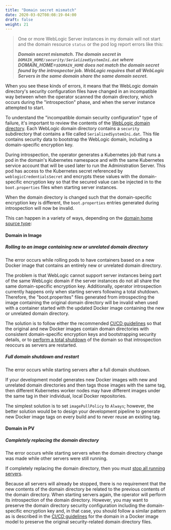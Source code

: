 ```yaml
---
title: "Domain secret mismatch"
date: 2020-03-02T08:08:19-04:00
draft: false
weight: 21
---
```


> One or more WebLogic Server instances in my domain will not start and the domain resource `status` or the pod log report errors like this:
>
> ***Domain secret mismatch. The domain secret in `DOMAIN_HOME/security/SerializedSystemIni.dat` where DOMAIN_HOME=`$DOMAIN_HOME` does not match the domain secret found by the introspector job. WebLogic requires that all WebLogic Servers in the same domain share the same domain secret.***

When you see these kinds of errors, it means that the WebLogic domain directory's security configuration files have changed in an incompatible way between when the operator scanned
the domain directory, which occurs during the "introspection" phase, and when the server instance attempted to start.

To understand the "incompatible domain security configuration" type of failure, it's important to review the contents of the
[WebLogic domain directory](https://docs.oracle.com/en/middleware/standalone/weblogic-server/14.1.1.0/domcf/config_files.html#GUID-C8312BFA-340F-4B97-A12D-229DC2ADB1B3). Each WebLogic
domain directory contains a `security` subdirectory that contains a file called `SerializedSystemIni.dat`.  This file contains
security data to bootstrap the WebLogic domain, including a domain-specific encryption key.

During introspection, the operator generates a Kubernetes job that runs a pod in the domain's Kubernetes namespace and with the
same Kubernetes service account that will be used later to run the Administration Server. This pod has access to the Kubernetes
secret referenced by `weblogicCredentialsSecret` and encrypts these values with the domain-specific encryption key so that the
secured value can be injected in to the `boot.properties` files when starting server instances.

When the domain directory is changed such that the domain-specific encryption key is different, the `boot.properties` entries
generated during introspection will now be invalid.

This can happen in a variety of ways, depending on the [domain home source type](https://oracle.github.io/weblogic-kubernetes-operator/userguide/managing-domains/choosing-a-model/):

#### Domain in Image

##### Rolling to an image containing new or unrelated domain directory

The error occurs while rolling pods to have containers based on a new Docker image that contains an entirely new or unrelated domain directory.

The problem is that WebLogic cannot support server instances being part of the same WebLogic domain if the server instances do
not all share the same domain-specific encryption key. Additionally, operator introspection
currently happens only when starting servers following a total shutdown. Therefore, the "boot.properites" files generated from
introspecting the image containing the original domain directory will be invalid when used with a container started with
the updated Docker image containing the new or unrelated domain directory.

The solution is to follow either the recommended [CI/CD guidelines](https://oracle.github.io/weblogic-kubernetes-operator/userguide/cicd/) so that the original and new Docker images contain domain directories
with consistent domain-specific encryption keys and bootstrapping security details, or to [perform a total shutdown](https://oracle.github.io/weblogic-kubernetes-operator/userguide/managing-domains/domain-lifecycle/startup/#starting-and-stopping-servers) of the domain so
that introspection reoccurs as servers are restarted.

##### Full domain shutdown and restart

The error occurs while starting servers after a full domain shutdown.

If your development model generates new Docker images
with new and unrelated domain directories and then tags those images with the same tag, then different Kubernetes worker nodes
may have different images under the same tag in their individual, local Docker repositories.

The simplest solution is to set `imagePullPolicy` to `Always`; however, the better solution would be to design your development
pipeline to generate new Docker image tags on every build and to never reuse an existing tag.

#### Domain in PV

##### Completely replacing the domain directory

The error occurs while starting servers when the domain directory change was made while other servers were still running.

If completely replacing the domain directory, then you must [stop all running servers](https://oracle.github.io/weblogic-kubernetes-operator/userguide/managing-domains/domain-lifecycle/startup/#starting-and-stopping-servers).

Because all servers will already be stopped, there is no requirement that the new contents of the domain directory be related to
the previous contents of the domain directory.  When starting servers again, the operator will perform its introspection
of the domain directory. However, you may want to preserve the domain directory security configuration including the domain-specific
encryption key and, in that case, you should follow a similar pattern as is described in the [CI/CD guidelines](https://oracle.github.io/weblogic-kubernetes-operator/userguide/cicd/) for the domain
in a Docker image model to preserve the original security-related domain directory files.
